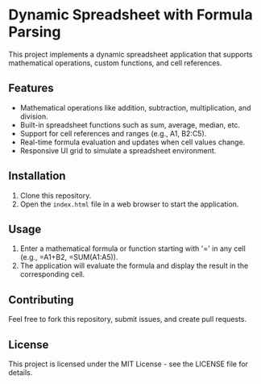 # Dynamic Spreadsheet with Formula Parsing

This project implements a dynamic spreadsheet application that supports mathematical operations, custom functions, and cell references.

## Features
- Mathematical operations like addition, subtraction, multiplication, and division.
- Built-in spreadsheet functions such as sum, average, median, etc.
- Support for cell references and ranges (e.g., A1, B2:C5).
- Real-time formula evaluation and updates when cell values change.
- Responsive UI grid to simulate a spreadsheet environment.

## Installation
1. Clone this repository.
2. Open the `index.html` file in a web browser to start the application.

## Usage
1. Enter a mathematical formula or function starting with '=' in any cell (e.g., =A1+B2, =SUM(A1:A5)).
2. The application will evaluate the formula and display the result in the corresponding cell.

## Contributing
Feel free to fork this repository, submit issues, and create pull requests.

## License
This project is licensed under the MIT License - see the LICENSE file for details.
